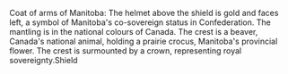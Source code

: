 Coat of arms of Manitoba: The helmet above the shield is gold and faces left, a symbol of Manitoba's co-sovereign status in Confederation. The mantling is in the national colours of Canada. The crest is a beaver, Canada's national animal, holding a prairie crocus, Manitoba's provincial flower. The crest is surmounted by a crown, representing royal sovereignty.Shield
